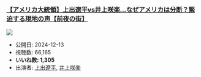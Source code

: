 ### [【アメリカ大統領】上出遼平vs井上咲楽…なぜアメリカは分断？緊迫する現地の声【前夜の街】](https://www.youtube.com/watch?v=jzTbpehR-Vg)
[![](https://img.youtube.com/vi/jzTbpehR-Vg/sddefault.jpg)](https://www.youtube.com/watch?v=jzTbpehR-Vg)
-   公開日: 2024-12-13
-   視聴数: 66,165
-   **いいね数: 1,305**
-   出演者: [上出遼平](/rehacq_fan/people/上出遼平 "wikilink"), [井上咲楽](/rehacq_fan/people/井上咲楽 "wikilink")
